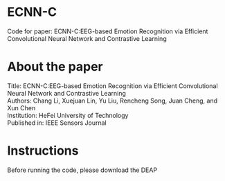 # ECNN-C
Code for paper: ECNN-C:EEG-based Emotion Recognition via Efficient Convolutional Neural Network and Contrastive Learning
# About the paper  
Title: ECNN-C:EEG-based Emotion Recognition via Efficient Convolutional Neural Network and Contrastive Learning  
Authors: Chang Li, Xuejuan Lin, Yu Liu, Rencheng Song, Juan Cheng, and Xun Chen  
Institution: HeFei University of Technology   
Published in: IEEE Sensors Journal  
# Instructions
Before running the code, please download the DEAP 


